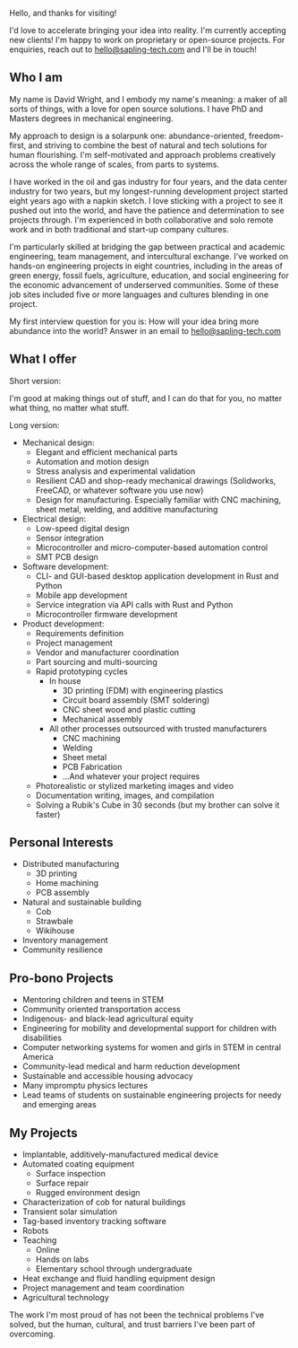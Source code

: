 Hello, and thanks for visiting!

I'd love to accelerate bringing your idea into reality. I'm currently accepting new clients! I'm happy to work on proprietary or open-source projects. For enquiries, reach out to hello@sapling-tech.com and I'll be in touch!
## Who I am
My name is David Wright, and I embody my name's meaning: a maker of all sorts of things, with a love for open source solutions. I have PhD and Masters degrees in mechanical engineering.

My approach to design is a solarpunk one: abundance-oriented, freedom-first, and striving to combine the best of natural and tech solutions for human flourishing. I'm self-motivated and approach problems creatively across the whole range of scales, from parts to systems.

I have worked in the oil and gas industry for four years, and the data center industry for two years, but my longest-running development project started eight years ago with a napkin sketch. I love sticking with a project to see it pushed out into the world, and have the patience and determination to see projects through. I'm experienced in both collaborative and solo remote work and in both traditional and start-up company cultures.

I'm particularly skilled at bridging the gap between practical and academic engineering, team management, and intercultural exchange. I've worked on hands-on engineering projects in eight countries, including in the areas of green energy, fossil fuels, agriculture, education, and social engineering for the economic advancement of underserved communities. Some of these job sites included five or more languages and cultures blending in one project.

My first interview question for you is: How will your idea bring more abundance into the world? Answer in an email to hello@sapling-tech.com
## What I offer
Short version:

I'm good at making things out of stuff, and I can do that for you, no matter what thing, no matter what stuff.

Long version:
- Mechanical design:
  - Elegant and efficient mechanical parts
  - Automation and motion design
  - Stress analysis and experimental validation
  - Resilient CAD and shop-ready mechanical drawings (Solidworks, FreeCAD, or whatever software you use now)
  - Design for manufacturing. Especially familiar with CNC machining, sheet metal, welding, and additive manufacturing
- Electrical design:
  - Low-speed digital design
  - Sensor integration
  - Microcontroller and micro-computer-based automation control
  - SMT PCB design
- Software development:
  - CLI- and GUI-based desktop application development in Rust and Python
  - Mobile app development
  - Service integration via API calls with Rust and Python
  - Microcontroller firmware development
- Product development:
  - Requirements definition
  - Project management
  - Vendor and manufacturer coordination
  - Part sourcing and multi-sourcing
  - Rapid prototyping cycles
    - In house
      - 3D printing (FDM) with engineering plastics
      - Circuit board assembly (SMT soldering)
      - CNC sheet wood and plastic cutting
      - Mechanical assembly
    - All other processes outsourced with trusted manufacturers
      - CNC machining
      - Welding
      - Sheet metal
      - PCB Fabrication
      - ...And whatever your project requires
  - Photorealistic or stylized marketing images and video
  - Documentation writing, images, and compilation
  - Solving a Rubik's Cube in 30 seconds (but my brother can solve it faster)
## Personal Interests
- Distributed manufacturing
	- 3D printing
	- Home machining
	- PCB assembly
- Natural and sustainable building
	- Cob
	- Strawbale
	- Wikihouse
- Inventory management
- Community resilience
## Pro-bono Projects
- Mentoring children and teens in STEM
- Community oriented transportation access
- Indigenous- and black-lead agricultural equity
- Engineering for mobility and developmental support for children with disabilities
- Computer networking systems for women and girls in STEM in central America
- Community-lead medical and harm reduction development
- Sustainable and accessible housing advocacy
- Many impromptu physics lectures
- Lead teams of students on sustainable engineering projects for needy and emerging areas
## My Projects
- Implantable, additively-manufactured medical device
- Automated coating equipment
	- Surface inspection
	- Surface repair
	- Rugged environment design
- Characterization of cob for natural buildings
- Transient solar simulation
- Tag-based inventory tracking software
- Robots
- Teaching
	- Online
	- Hands on labs
	- Elementary school through undergraduate
- Heat exchange and fluid handling equipment design
- Project management and team coordination
- Agricultural technology

The work I'm most proud of has not been the technical problems I've solved, but the human, cultural, and trust barriers I've been part of overcoming.
